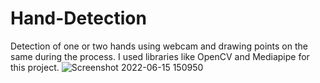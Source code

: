 # Hand-Detection
Detection of one or two hands using webcam and drawing points on the same during the process. I used libraries like OpenCV and Mediapipe for this project. 
![Screenshot 2022-06-15 150950](https://user-images.githubusercontent.com/87235606/173797184-bc116ecd-71c5-4c4c-8fcf-66cb118d14c5.png)

